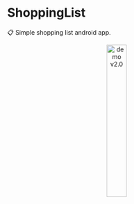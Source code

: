 # ShoppingList
:clipboard: Simple shopping list android app.

<div align=center>
	<img src="https://github.com/miffycs/ShoppingList/blob/master/demo/v2.gif" alt="demo v2.0" width="30%" height="30%">
</div>
